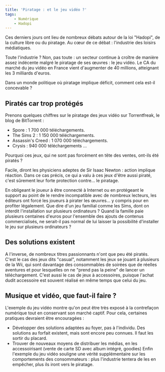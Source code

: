 ```yaml
---
title: 'Piratage : et le jeu vidéo ?'
tags:
    - Numérique
    - Hadopi
---
```


Ces derniers jours ont lieu de nombreux débats autour de la loi "Hadopi", de la culture libre ou du piratage. Au cœur de ce débat : l'industrie des loisirs médiatiques.

Toute l'industrie ? Non, pas toute : un secteur continue à croître de manière assez indécente malgré le piratage de ses œuvres : le jeu vidéo. Le CA du marché du jeu vidéo en France vient d'augmenter de 40 millions, atteignant les 3 milliards d'euros.

Dans un monde politique où piratage implique déficit, comment cela est-il concevable ?

## Piratés car trop protégés

Prenons quelques chiffres sur le piratage des jeux vidéo sur Torrentfreak, le blog de BitTorrent :

-   Spore : 1 700 000 téléchargements.
-   The Sims 2 : 1 150 000 téléchargements.
-   Assassin's Creed : 1 070 000 téléchargements.
-   Crysis : 940 000 téléchargements …

Pourquoi ces jeux, qui ne sont pas forcément en tête des ventes, ont-ils été piratés ?

Facile, diront les physiciens adeptes de Sir Isaac Newton : action implique réaction. Dans ce cas précis, ce qui a valu à ces jeux d'être aussi piraté, c'est sûrement leur forte protection contre… le piratage.

En obligeant le joueur à être connecté à Internet ou en protégeant le support au point de le rendre incompatible avec de nombreux lecteurs, les éditeurs ont forcé les joueurs à pirater les œuvres… y compris pour en profiter légalement. Que dire d'un jeu familial comme les Sims, dont on interdit l'installation sur plusieurs ordinateurs ? Quand la famille paie plusieurs centaines d'euros pour l'ensemble des ajouts de contenus commercialisés, ne serait-il pas normal de lui laisser la possibilité d'installer le jeu sur plusieurs ordinateurs ?

## Des solutions existent

A l'inverse, de nombreux titres passionnants n'ont que peu été piratés. C'est le cas des jeux dits "casual", notamment les jeux se jouant à plusieurs de la Wii, qui sont davantage des consommables de soirées que de réelles aventures et pour lesquelles on ne "prend pas la peine" de lancer un téléchargement. C'est aussi le cas de jeux à accessoires, puisque l'achat dudit accessoire est souvent réalisé en même temps que celui du jeu.

## Musique et vidéo, que faut-il faire ?

L'exemple du jeu vidéo montre qu'on peut être très exposé à la contrefaçon numérique tout en conservant son marché captif. Pour cela, certaines pratiques devraient être encouragées :

-   Développer des solutions adaptées au foyer, pas à l'individu. Des solutions au forfait existent, mais sont encore peu connues. Il faut les sortir du placard.
-   Trouver de nouveaux moyens de distribuer les médias, en les accessoirisant (vente de carte SD avec album intégré, goodies) Enfin l'exemple du jeu vidéo souligne une vérité supplémentaire sur les comportements des consommateurs : plus l'industrie tentera de les en empêcher, plus ils iront vers le piratage.
